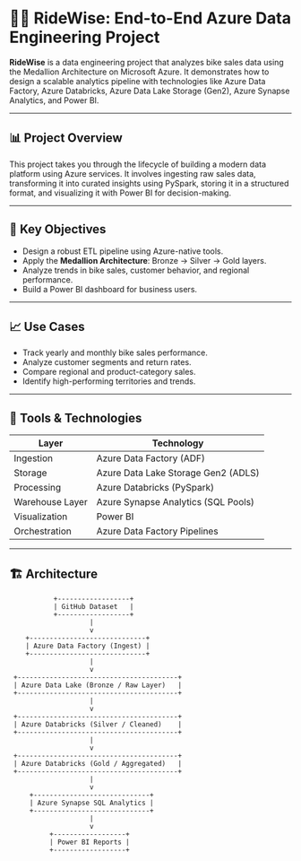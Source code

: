 # 🚴‍♀️ RideWise: End-to-End Azure Data Engineering Project

**RideWise** is a data engineering project that analyzes bike sales data using the Medallion Architecture on Microsoft Azure. It demonstrates how to design a scalable analytics pipeline with technologies like Azure Data Factory, Azure Databricks, Azure Data Lake Storage (Gen2), Azure Synapse Analytics, and Power BI.

---

## 📊 Project Overview

This project takes you through the lifecycle of building a modern data platform using Azure services. It involves ingesting raw sales data, transforming it into curated insights using PySpark, storing it in a structured format, and visualizing it with Power BI for decision-making.

---

## 📌 Key Objectives

- Design a robust ETL pipeline using Azure-native tools.
- Apply the **Medallion Architecture**: Bronze → Silver → Gold layers.
- Analyze trends in bike sales, customer behavior, and regional performance.
- Build a Power BI dashboard for business users.

---

## 📈 Use Cases

- Track yearly and monthly bike sales performance.
- Analyze customer segments and return rates.
- Compare regional and product-category sales.
- Identify high-performing territories and trends.

---

## 🔧 Tools & Technologies

| Layer               | Technology                            |
|--------------------|----------------------------------------|
| Ingestion          | Azure Data Factory (ADF)              |
| Storage            | Azure Data Lake Storage Gen2 (ADLS)   |
| Processing         | Azure Databricks (PySpark)            |
| Warehouse Layer    | Azure Synapse Analytics (SQL Pools)   |
| Visualization      | Power BI                              |
| Orchestration      | Azure Data Factory Pipelines          |

---

## 🏗️ Architecture

               +------------------+
               | GitHub Dataset   |
               +------------------+
                        |
                        v
        +-----------------------------+
        | Azure Data Factory (Ingest) |
        +-----------------------------+
                        |
                        v
     +----------------------------------------+
     | Azure Data Lake (Bronze / Raw Layer)   |
     +----------------------------------------+
                        |
                        v
     +----------------------------------------+
     | Azure Databricks (Silver / Cleaned)    |
     +----------------------------------------+
                        |
                        v
     +----------------------------------------+
     | Azure Databricks (Gold / Aggregated)   |
     +----------------------------------------+
                        |
                        v
         +-----------------------------+
         | Azure Synapse SQL Analytics |
         +-----------------------------+
                        |
                        v
              +------------------+
              | Power BI Reports |
              +------------------+
